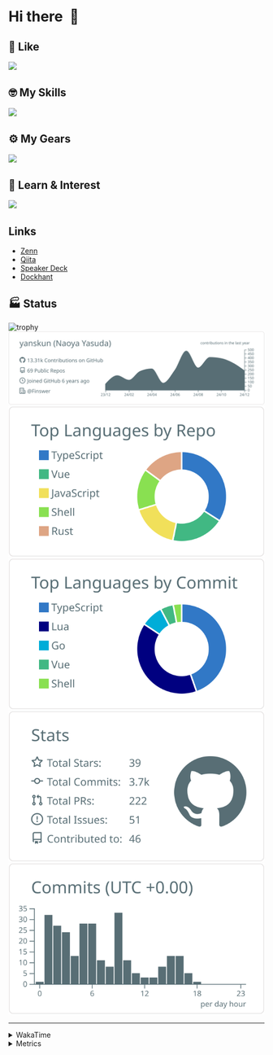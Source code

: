 # Hi there&nbsp; :wave:

## 💌 Like
<img src="https://go-skill-icons.vercel.app/api/icons?i=github" />

## 🤓 My Skills
<img src="https://go-skill-icons.vercel.app/api/icons?i=js,ts,vue,nuxtjs,react,nextjs,go,lua,git" />

## ⚙️ My Gears
<img src="https://go-skill-icons.vercel.app/api/icons?i=neovim,vscode,githubcopilot,alacritty,tmux" />

## 📖 Learn & Interest
<img src="https://go-skill-icons.vercel.app/api/icons?i=rust,deno,css,zig,playwright,githubactions,storybook,netlify,eslint" />

## Links
- [Zenn](https://zenn.dev/yanskun)
- [Qiita](https://qiita.com/yanskun)
- [Speaker Deck](https://speakerdeck.com/yanskun)
- [Dockhant](https://www.dockhunt.com/users/yanskun)

<!-- https://github.com/ryo-ma/github-profile-trophy -->

## 🏭 Status

<img src="https://github-profile-trophy.vercel.app/?username=yanskun&theme=onedark&row=1" alt="trophy">

<!-- https://github.com/vn7n24fzkq/github-profile-summary-cards -->
<picture>
  <source media="(prefers-color-scheme: dark)" srcset="https://raw.githubusercontent.com/yanskun/yanskun/master/profile-summary-card-output/nord_dark/0-profile-details.svg">
 <img src="https://raw.githubusercontent.com/yanskun/yanskun/master/profile-summary-card-output/default/0-profile-details.svg">
</picture>
<br>
<picture>
  <source media="(prefers-color-scheme: dark)" srcset="https://raw.githubusercontent.com/yanskun/yanskun/master/profile-summary-card-output/nord_dark/1-repos-per-language.svg">
 <img src="https://raw.githubusercontent.com/yanskun/yanskun/master/profile-summary-card-output/default/1-repos-per-language.svg">
</picture>
<picture>
  <source media="(prefers-color-scheme: dark)" srcset="https://raw.githubusercontent.com/yanskun/yanskun/master/profile-summary-card-output/nord_dark/2-most-commit-language.svg">
 <img src="https://raw.githubusercontent.com/yanskun/yanskun/master/profile-summary-card-output/default/2-most-commit-language.svg">
</picture>
<br>
<picture>
  <source media="(prefers-color-scheme: dark)" srcset="https://raw.githubusercontent.com/yanskun/yanskun/master/profile-summary-card-output/nord_dark/3-stats.svg">
 <img src="https://raw.githubusercontent.com/yanskun/yanskun/master/profile-summary-card-output/default/3-stats.svg">
</picture>
<picture>
  <source media="(prefers-color-scheme: dark)" srcset="https://raw.githubusercontent.com/yanskun/yanskun/master/profile-summary-card-output/nord_dark/4-productive-time.svg">
 <img src="https://raw.githubusercontent.com/yanskun/yanskun/master/profile-summary-card-output/default/4-productive-time.svg">
</picture>

---

<details>
  <summary>WakaTime</summary>
<!--START_SECTION:waka-->
![Code Time](http://img.shields.io/badge/Code%20Time-1%2C633%20hrs%2054%20mins-blue)

**🐱 My GitHub Data** 

> 📦 146.4 kB Used in GitHub's Storage 
 > 
> 🏆 3,293 Contributions in the Year 2024
 > 
> 💼 Opted to Hire
 > 
> 📜 126 Public Repositories 
 > 
> 🔑 4 Private Repositories 
 > 
**I'm an Early 🐤** 

```text
🌞 Morning                7927 commits        ████░░░░░░░░░░░░░░░░░░░░░   14.59 % 
🌆 Daytime                30209 commits       ██████████████░░░░░░░░░░░   55.59 % 
🌃 Evening                12678 commits       ██████░░░░░░░░░░░░░░░░░░░   23.33 % 
🌙 Night                  3533 commits        ██░░░░░░░░░░░░░░░░░░░░░░░   06.50 % 
```
📅 **I'm Most Productive on Tuesday** 

```text
Monday                   7974 commits        ████░░░░░░░░░░░░░░░░░░░░░   14.67 % 
Tuesday                  11414 commits       █████░░░░░░░░░░░░░░░░░░░░   21.00 % 
Wednesday                10735 commits       █████░░░░░░░░░░░░░░░░░░░░   19.75 % 
Thursday                 10498 commits       █████░░░░░░░░░░░░░░░░░░░░   19.32 % 
Friday                   8496 commits        ████░░░░░░░░░░░░░░░░░░░░░   15.63 % 
Saturday                 2132 commits        █░░░░░░░░░░░░░░░░░░░░░░░░   03.92 % 
Sunday                   3098 commits        █░░░░░░░░░░░░░░░░░░░░░░░░   05.70 % 
```


📊 **This Week I Spent My Time On** 

```text
🕑︎ Time Zone: Asia/Tokyo

💬 Programming Languages: 
TypeScript               25 hrs 23 mins      █████████████████████░░░░   83.62 % 
TOML                     1 hr 17 mins        █░░░░░░░░░░░░░░░░░░░░░░░░   04.24 % 
Go                       1 hr 2 mins         █░░░░░░░░░░░░░░░░░░░░░░░░   03.44 % 
Other                    39 mins             █░░░░░░░░░░░░░░░░░░░░░░░░   02.17 % 
gitrebase                21 mins             ░░░░░░░░░░░░░░░░░░░░░░░░░   01.17 % 

🔥 Editors: 
Neovim                   30 hrs 22 mins      █████████████████████████   100.00 % 

💻 Operating System: 
Mac                      30 hrs 22 mins      █████████████████████████   100.00 % 
```


 Last Updated on 18/12/2024 06:29:56 UTC
<!--END_SECTION:waka-->
</details>

<details>
  <summary>Metrics</summary>
  <img src="https://github.com/yanskun/yanskun/blob/main/github-metrics.svg" alt="Metrics">
</details>
